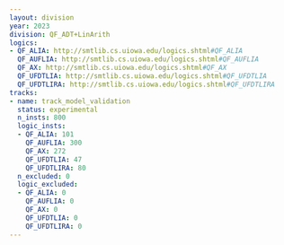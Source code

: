 ```yaml
---
layout: division
year: 2023
division: QF_ADT+LinArith
logics: 
- QF_ALIA: http://smtlib.cs.uiowa.edu/logics.shtml#QF_ALIA
  QF_AUFLIA: http://smtlib.cs.uiowa.edu/logics.shtml#QF_AUFLIA
  QF_AX: http://smtlib.cs.uiowa.edu/logics.shtml#QF_AX
  QF_UFDTLIA: http://smtlib.cs.uiowa.edu/logics.shtml#QF_UFDTLIA
  QF_UFDTLIRA: http://smtlib.cs.uiowa.edu/logics.shtml#QF_UFDTLIRA
tracks:
- name: track_model_validation
  status: experimental
  n_insts: 800
  logic_insts:
  - QF_ALIA: 101
    QF_AUFLIA: 300
    QF_AX: 272
    QF_UFDTLIA: 47
    QF_UFDTLIRA: 80
  n_excluded: 0
  logic_excluded:
  - QF_ALIA: 0
    QF_AUFLIA: 0
    QF_AX: 0
    QF_UFDTLIA: 0
    QF_UFDTLIRA: 0
---
```


